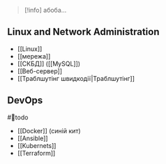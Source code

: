 > [!info] абоба...

## Linux and Network Administration

- [[Linux]]
- [[мережа]]
- [[СКБД]] ([[MySQL]])
- [[Веб-сервер]]
- [[Траблшутінг швидкодії|Траблшутінг]]

## DevOps
#🌱todo 

- [[Docker]] (синій кит)
- [[Ansible]]
- [[Kubernets]]
- [[Terraform]]